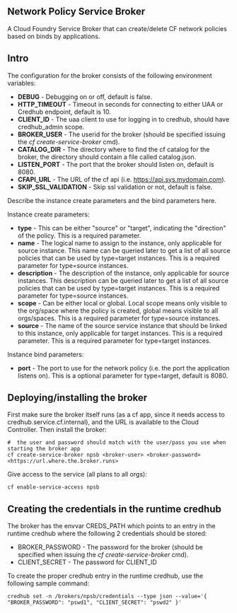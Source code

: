 ## Network Policy Service Broker

A Cloud Foundry Service Broker that can create/delete CF network policies based on binds by applications.

## Intro

The configuration for the broker consists of the following environment variables:
* **DEBUG** - Debugging on or off, default is false.
* **HTTP_TIMEOUT** - Timeout in seconds for connecting to either UAA or Credhub endpoint, default is 10.
* **CLIENT_ID** - The uaa client to use for logging in to credhub, should have credhub_admin scope.
* **BROKER_USER** - The userid for the broker (should be specified issuing the _cf create-service-broker_ cmd).
* **CATALOG_DIR** - The directory where to find the cf catalog for the broker, the directory should contain a file called catalog.json.
* **LISTEN_PORT** - The port that the broker should listen on, default is 8080.
* **CFAPI_URL** - The URL of the cf api (i.e. https://api.sys.mydomain.com).
* **SKIP_SSL_VALIDATION** - Skip ssl validation or not, default is false.

Describe the instance create parameters and the bind parameters here.

Instance create parameters:
* **type** - This can be either "source" or "target", indicating the "direction" of the policy. This is a required parameter.
* **name** - The logical name to assign to the instance, only applicable for source instance. This name can be queried later to get a list of all source policies that can be used by type=target instances. This is a required parameter for type=source instances.
* **description** - The description of the instance, only applicable for source instances. This description can be queried later to get a list of all source policies that can be used by type=target instances. This is a required parameter for type=source instances.
* **scope** - Can be either local or global. Local scope means only visible to the org/space where the policy is created, global means visible to all orgs/spaces. This is a required parameter for type=source instances.
* **source** - The name of the source service instance that should be linked to this instance, only applicable for target instances. This is a required parameter. This is a required parameter for type=target instances.

Instance bind parameters:
* **port** - The port to use for the network policy (i.e. the port the application listens on). This is a optional parameter for type=target, default is 8080.

## Deploying/installing the broker

First make sure the broker itself runs (as a cf app, since it needs access to credhub.service.cf.internal), and the URL is available to the Cloud Controller.
Then install the broker:
```
#  the user and password should match with the user/pass you use when starting the broker app
cf create-service-broker npsb <broker-user> <broker-password> <https://url.where.the.broker.runs>
```
Give access to the service (all plans to all orgs):
```
cf enable-service-access npsb
```

## Creating the credentials in the runtime credhub
The broker has the envvar CREDS_PATH which points to an entry in the runtime credhub where the following 2 credentials should be stored:
* BROKER_PASSWORD - The password for the broker (should be specified when issuing the _cf create-service-broker_ cmd).
* CLIENT_SECRET - The password for CLIENT_ID

To create the proper credhub entry in the runtime credhub, use the following sample command: 
```
credhub set -n /brokers/npsb/credentials --type json --value='{ "BROKER_PASSWORD": "pswd1", "CLIENT_SECRET": "pswd2" }'
```
